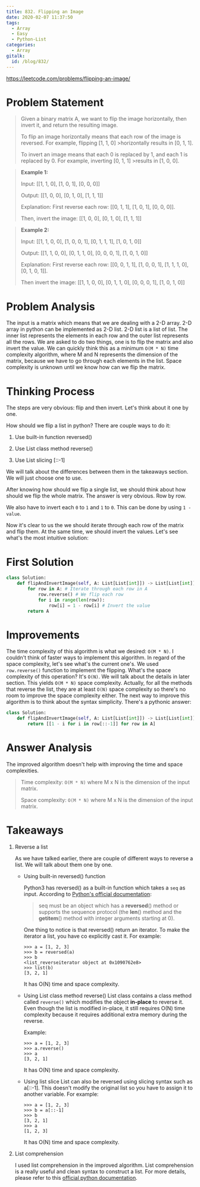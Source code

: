 ```yaml
---
title: 832. Flipping an Image
date: 2020-02-07 11:37:50
tags:
  - Array
  - Easy
  - Python-List
categories:
  - Array
gitalk:
  id: /blog/832/
---
```

https://leetcode.com/problems/flipping-an-image/

# Problem Statement
>Given a binary matrix A, we want to flip the image horizontally, then invert it, and return the resulting image.
>
>To flip an image horizontally means that each row of the image is reversed.  For example, flipping [1, 1, 0] >horizontally results in [0, 1, 1].
>
>To invert an image means that each 0 is replaced by 1, and each 1 is replaced by 0. For example, inverting [0, 1, 1] >results in [1, 0, 0].

> **Example 1:**
>
>Input: [[1, 1, 0], [1, 0, 1], [0, 0, 0]]
>
>Output: [[1, 0, 0], [0, 1, 0], [1, 1, 1]]
>
>Explanation: First reverse each row: [[0, 1, 1], [1, 0, 1], [0, 0, 0]].
>
>Then, invert the image: [[1, 0, 0], [0, 1, 0], [1, 1, 1]]

>**Example 2:**
>
>Input: [[1, 1, 0, 0], [1, 0, 0, 1], [0, 1, 1, 1], [1, 0, 1, 0]]
>
>Output: [[1, 1, 0, 0], [0, 1, 1, 0], [0, 0, 0, 1], [1, 0, 1, 0]]
>
>Explanation: First reverse each row: [[0, 0, 1, 1], [1, 0, 0, 1], [1, 1, 1, 0], [0, 1, 0, 1]].
>
>Then invert the image: [[1, 1, 0, 0], [0, 1, 1, 0], [0, 0, 0, 1], [1, 0, 1, 0]]

# Problem Analysis
The input is a matrix which means that we are dealing with a 2-D array. 2-D array in python can be implemented as 2-D list. 2-D list is a list of list. The inner list represents the elements in each row and the outer list represents all the rows. We are asked to do two things, one is to flip the matrix and also invert the value. We can quickly think this as a minimum ```O(M * N)``` time complexity algorithm, where M and N represents the dimension of the matrix, because we have to go through each elements in the list. Space complexity is unknown until we know how can we flip the matrix.

# Thinking Process
The steps are very obvious: flip and then invert. Let's think about it one by one.

How should we flip a list in python? There are couple ways to do it:

1. Use built-in function reversed()

2. Use List class method reverse()

3. Use List slicing [::-1]

We will talk about the differences between them in the takeaways section. We will just choose one to use.

After knowing how should we flip a single list, we should think about how should we flip the whole matrix. The answer is very obvious. Row by row.

We also have to invert each ```0``` to ```1``` and ```1``` to ```0```. This can be done by using ```1 - value```.

Now it's clear to us the we should iterate through each row of the matrix and flip them. At the same time, we should invert the values. Let's see what's the most intuitive solution:

# First Solution
```python
class Solution:
    def flipAndInvertImage(self, A: List[List[int]]) -> List[List[int]]:
        for row in A: # Iterate through each row in A
            row.reverse() # We flip each row
            for i in range(len(row)):
                row[i] = 1 - row[i] # Invert the value
        return A
```
<!-- more -->
# Improvements
The time complexity of this algorithm is what we desired: ```O(M * N)```. I couldn't think of faster ways to implement this algorithm. In regard of the space complexity, let's see what's the current one's. We used ```row.reverse()``` function to implement the flipping. What's the space complexity of this operation? It's ```O(N)```. We will talk about the details in later section. This yields ```O(M * N)``` space complexity. Actually, for all the methods that reverse the list, they are at least ```O(N)``` space complexity so there's no room to improve the space complexity either. The next way to improve this algorithm is to think about the syntax simplicity. There's a pythonic answer:

```python
class Solution:
    def flipAndInvertImage(self, A: List[List[int]]) -> List[List[int]]:
        return [[1 - i for i in row[::-1]] for row in A]
```

# Answer Analysis
The improved algorithm doesn't help with improving the time and space complexities.
> Time complexity: ```O(M * N)``` where M x N is the dimension of the input matrix.
>
> Space complexity: ```O(M * N)``` where M x N is the dimension of the input matrix.

# Takeaways
1. Reverse a list

    As we have talked earlier, there are couple of different ways to reverse a list. We will talk about them one by one.

    * Using built-in reversed() function

      Python3 has reversed() as a built-in function which takes a ```seq``` as input. According to [Python's official documentation](https://docs.python.org/3/library/functions.html#reversed):
      >seq must be an object which has a __reversed__() method or supports the sequence protocol (the __len__() method and the __getitem__() method with integer arguments starting at 0).

      One thing to notice is that reversed() return an iterator. To make the iterator a list, you have co explicitly cast it. For example:
      ```
      >>> a = [1, 2, 3]
      >>> b = reversed(a)
      >>> b
      <list_reverseiterator object at 0x1090762e8>
      >>> list(b)
      [3, 2, 1]
      ```
      It has O(N) time and space complexity.

    * Using List class method reverse()
      List class contains a class method called ```reverse()``` which modifies the object **in-place** to reverse it. Even though the list is modified in-place, it still requires O(N) time complexity because it requires additional extra memory during the reverse.

      Example:
      ```
      >>> a = [1, 2, 3]
      >>> a.reverse()
      >>> a
      [3, 2, 1]
      ```
      It has O(N) time and space complexity.

    * Using list slice
      List can also be reversed using slicing syntax such as a[::-1]. This doesn't modify the original list so you have to assign it to another variable. For example:

      ```
      >>> a = [1, 2, 3]
      >>> b = a[::-1]
      >>> b
      [3, 2, 1]
      >>> a
      [1, 2, 3]
      ```
      It has O(N) time and space complexity.

2. List comprehension

    I used list comprehension in the improved algorithm. List comprehension is a really useful and clean syntax to construct a list. For more details, please refer to this [official python documentation](https://docs.python.org/3/tutorial/datastructures.html#list-comprehensions).
